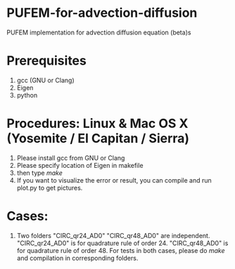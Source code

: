 # PUFEM-for-advection-diffusion
PUFEM implementation for advection diffusion equation (beta)s

Prerequisites
=========================

1. gcc (GNU or Clang)
2. Eigen
3. python

Procedures: Linux & Mac OS X (Yosemite / El Capitan / Sierra)
=========================

1. Please install gcc from GNU or Clang
2. Please specify location of Eigen in makefile
3. then type $make$
4. If you want to visualize the error or result, you can compile and run plot.py to get pictures.

Cases:
=========================

1. Two folders "CIRC_qr24_AD0" "CIRC_qr48_AD0" are independent. "CIRC_qr24_AD0" is for quadrature rule of order 24. "CIRC_qr48_AD0" is for quadrature rule of order 48. For tests in both cases, please do $make$ and compilation in corresponding folders.
